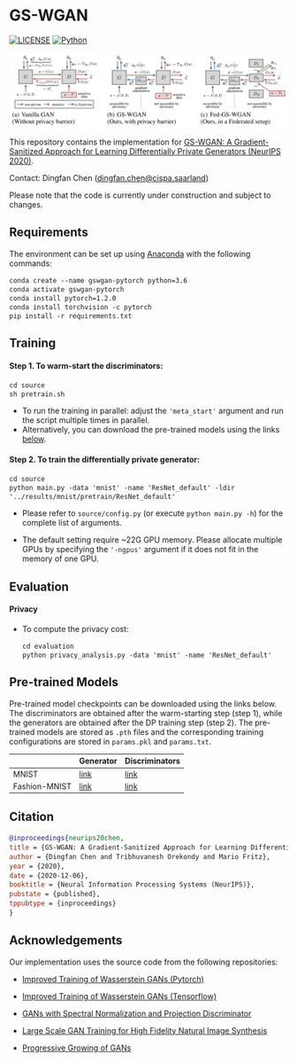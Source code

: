 # GS-WGAN
[![LICENSE](https://img.shields.io/badge/license-MIT-green?style=flat-square)](https://github.com/yaoyao-liu/mnemonics/blob/master/LICENSE)
[![Python](https://img.shields.io/badge/python-3.6-blue.svg?style=flat-square)](https://www.python.org/)

![](teaser.png)

This repository contains the implementation for [GS-WGAN: A Gradient-Sanitized Approach for Learning Differentially Private Generators (NeurIPS 2020)](https://arxiv.org/abs/2006.08265).

Contact: Dingfan Chen ([dingfan.chen@cispa.saarland](mailto:dingfan.chen@cispa.saarland))

Please note that the code is currently under construction and subject to changes.

## Requirements 
The environment can be set up using [Anaconda](https://www.anaconda.com/download/) with the following commands:

``` setup
conda create --name gswgan-pytorch python=3.6
conda activate gswgan-pytorch
conda install pytorch=1.2.0 
conda install torchvision -c pytorch
pip install -r requirements.txt
```

## Training 
#### Step 1. To warm-start the discriminators:
```warm-start
cd source
sh pretrain.sh
```
- To run the training in parallel: adjust the 
`'meta_start'` argument and run the script multiple times in parallel.
- Alternatively, you can download the pre-trained models using the links [below](#pre-trained-models). 
   
#### Step 2. To train the differentially private generator:
```train
cd source
python main.py -data 'mnist' -name 'ResNet_default' -ldir '../results/mnist/pretrain/ResNet_default'
```
- Please refer to `source/config.py` (or execute `python main.py -h`) for the complete list of arguments. 

- The default setting require ~22G GPU memory. Please allocate multiple GPUs by specifying the `'-ngpus'` argument if   it does not fit in the memory of one GPU. 

## Evaluation
#### Privacy
- To compute the privacy cost:
    ```privacy 
    cd evaluation
    python privacy_analysis.py -data 'mnist' -name 'ResNet_default'
    ```

## Pre-trained Models
Pre-trained model checkpoints can be downloaded using the links below. The discriminators are obtained after the 
warm-starting step (step 1), while the generators are obtained after the DP training step (step 2). 
The pre-trained models are stored as `.pth` files and the corresponding training configurations are stored in 
`params.pkl` and `params.txt`. 

|   |Generator  | Discriminators |  
|---|---|---|
|MNIST | [link](https://drive.google.com/drive/folders/19KaZouarxgo7qgH76aNTxYj2OTvqS7lL?usp=sharing) | [link](https://drive.google.com/drive/folders/1gg_pq5BkbexJgfuEzGd4fRCTAaLKVWQK?usp=sharing) | 
|Fashion-MNIST | [link](https://drive.google.com/drive/folders/1JzGFeFzyIQ_UuOtv3-XF7BjcrUG2I5jR?usp=sharing) | [link](https://drive.google.com/drive/folders/1XoWjS1cbG4Bihg5abOSvlf3r2MbkqPoL?usp=sharing) | 


## Citation
```bibtex
@inproceedings{neurips20chen,
title = {GS-WGAN: A Gradient-Sanitized Approach for Learning Differentially Private Generators},
author = {Dingfan Chen and Tribhuvanesh Orekondy and Mario Fritz},
year = {2020},
date = {2020-12-06},
booktitle = {Neural Information Processing Systems (NeurIPS)},
pubstate = {published},
tppubtype = {inproceedings}
}
```

## Acknowledgements

Our implementation uses the source code from the following repositories:

* [Improved Training of Wasserstein GANs (Pytorch)](https://github.com/caogang/wgan-gp.git)

* [Improved Training of Wasserstein GANs (Tensorflow)](https://github.com/igul222/improved_wgan_training)

* [GANs with Spectral Normalization and Projection Discriminator](https://github.com/pfnet-research/sngan_projection)

* [Large Scale GAN Training for High Fidelity Natural Image Synthesis](https://github.com/ajbrock/BigGAN-PyTorch.git)

* [Progressive Growing of GANs](https://github.com/tkarras/progressive_growing_of_gans.git)

